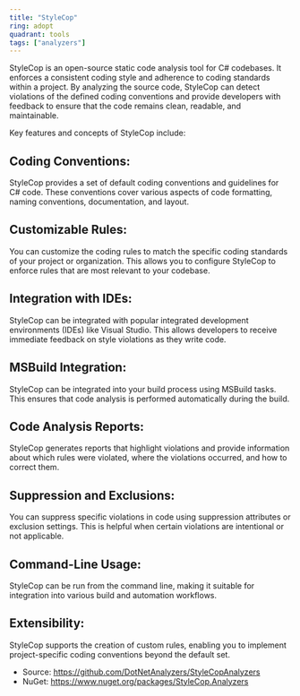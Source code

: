 ```yaml
---
title: "StyleCop"
ring: adopt
quadrant: tools
tags: ["analyzers"]
--- 
```

StyleCop is an open-source static code analysis tool for C# codebases. It enforces a consistent coding style and adherence to coding standards within a project. By analyzing the source code, StyleCop can detect violations of the defined coding conventions and provide developers with feedback to ensure that the code remains clean, readable, and maintainable.

Key features and concepts of StyleCop include:

## Coding Conventions:

StyleCop provides a set of default coding conventions and guidelines for C# code. These conventions cover various aspects of code formatting, naming conventions, documentation, and layout.

## Customizable Rules:

You can customize the coding rules to match the specific coding standards of your project or organization. This allows you to configure StyleCop to enforce rules that are most relevant to your codebase.

## Integration with IDEs:

StyleCop can be integrated with popular integrated development environments (IDEs) like Visual Studio. This allows developers to receive immediate feedback on style violations as they write code.

## MSBuild Integration:

StyleCop can be integrated into your build process using MSBuild tasks. This ensures that code analysis is performed automatically during the build.

## Code Analysis Reports:

StyleCop generates reports that highlight violations and provide information about which rules were violated, where the violations occurred, and how to correct them.

## Suppression and Exclusions:

You can suppress specific violations in code using suppression attributes or exclusion settings. This is helpful when certain violations are intentional or not applicable.

## Command-Line Usage:

StyleCop can be run from the command line, making it suitable for integration into various build and automation workflows.

## Extensibility:

StyleCop supports the creation of custom rules, enabling you to implement project-specific coding conventions beyond the default set.

- Source: https://github.com/DotNetAnalyzers/StyleCopAnalyzers
- NuGet: https://www.nuget.org/packages/StyleCop.Analyzers
